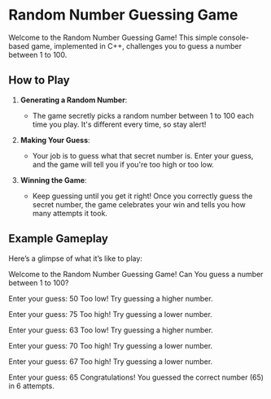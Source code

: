 # Random Number Guessing Game

Welcome to the Random Number Guessing Game! This simple console-based game, implemented in C++, challenges you to guess a number between 1 to 100.

## How to Play

1. **Generating a Random Number**:
   - The game secretly picks a random number between 1 to 100 each time you play. It's different every time, so stay alert!

2. **Making Your Guess**:
   - Your job is to guess what that secret number is. Enter your guess, and the game will tell you if you're too high or too low.

3. **Winning the Game**:
   - Keep guessing until you get it right! Once you correctly guess the secret number, the game celebrates your win and tells you how many attempts it took.

## Example Gameplay

Here’s a glimpse of what it’s like to play:


Welcome to the Random Number Guessing Game!
Can You guess a number between 1 to 100?

Enter your guess: 50
Too low! Try guessing a higher number.

Enter your guess: 75
Too high! Try guessing a lower number.

Enter your guess: 63
Too low! Try guessing a higher number.

Enter your guess: 70
Too high! Try guessing a lower number.

Enter your guess: 67
Too high! Try guessing a lower number.

Enter your guess: 65
Congratulations! You guessed the correct number (65) in 6 attempts.
